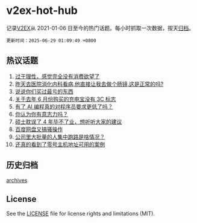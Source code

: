 # v2ex-hot-hub

 记录[V2EX](https://www.v2ex.com/)从 2021-01-06 日至今的热门话题。每小时抓取一次数据，按天[归档](archives)。

`更新时间：2025-06-29 01:09:49 +0800`

## 热议话题

1. [过于理性，感觉完全没有消费欲望了](https://www.v2ex.com/t/1141638)
1. [昨天去医院消化内科看病,他直接让我去做个肠镜,这是正常的吗?](https://www.v2ex.com/t/1141639)
1. [说说你们买过最亏的东西](https://www.v2ex.com/t/1141643)
1. [关于去年 6 月份购买的充电宝没有 3C 标志](https://www.v2ex.com/t/1141632)
1. [有了 AI 编程真的对程序员要求更低了吗？](https://www.v2ex.com/t/1141594)
1. [你认为你有意志力吗？](https://www.v2ex.com/t/1141611)
1. [硕士耽误了 4 年毕不了业，想听听大家的建议](https://www.v2ex.com/t/1141631)
1. [百度网盘又搞骚操作](https://www.v2ex.com/t/1141608)
1. [公司里大批量的人集中跑路是啥情况？](https://www.v2ex.com/t/1141592)
1. [还真的看到了零号主机地址可用的案例](https://www.v2ex.com/t/1141658)

## 历史归档

[archives](archives)

## License

See the [LICENSE](LICENSE) file for license rights and limitations (MIT).
